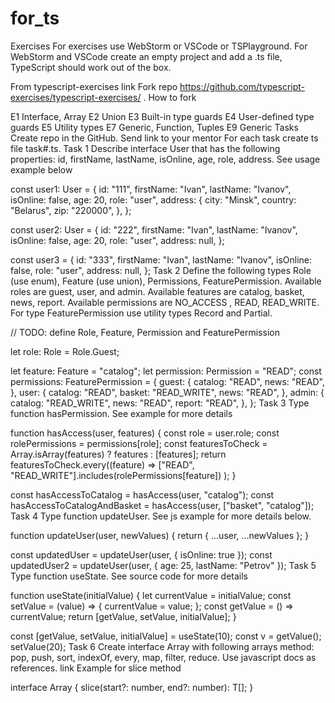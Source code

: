 # for_ts
Exercises
For exercises use WebStorm or VSCode or TSPlayground. For WebStorm and VSCode create an empty project and add a .ts file, TypeScript should work out of the box.

From typescript-exercises link
Fork repo https://github.com/typescript-exercises/typescript-exercises/ . How to fork

E1 Interface, Array
E2 Union
E3 Built-in type guards
E4 User-defined type guards
E5 Utility types
E7 Generic, Function, Tuples
E9 Generic
Tasks
Create repo in the GitHub.
Send link to your mentor
For each task create ts file task#.ts.
Task 1
Describe interface User that has the following properties: id, firstName, lastName, isOnline, age, role, address. See usage example below

const user1: User = {
  id: "111",
  firstName: "Ivan",
  lastName: "Ivanov",
  isOnline: false,
  age: 20,
  role: "user",
  address: {
    city: "Minsk",
    country: "Belarus",
    zip: "220000",
  },
};

const user2: User = {
  id: "222",
  firstName: "Ivan",
  lastName: "Ivanov",
  isOnline: false,
  age: 20,
  role: "user",
  address: null,
};

const user3 = {
  id: "333",
  firstName: "Ivan",
  lastName: "Ivanov",
  isOnline: false,
  role: "user",
  address: null,
};
Task 2
Define the following types Role (use enum), Feature (use union), Permissions, FeaturePermission. Available roles are guest, user, and admin. Available features are catalog, basket, news, report. Available permissions are NO_ACCESS , READ, READ_WRITE. For type FeaturePermission use utility types Record and Partial.

// TODO: define Role, Feature, Permission and FeaturePermission

let role: Role = Role.Guest;

let feature: Feature = "catalog";
let permission: Permission = "READ";
const permissions: FeaturePermission = {
  guest: {
    catalog: "READ",
    news: "READ",
  },
  user: {
    catalog: "READ",
    basket: "READ_WRITE",
    news: "READ",
  },
  admin: {
    catalog: "READ_WRITE",
    news: "READ",
    report: "READ",
  },
};
Task 3
Type function hasPermission. See example for more details

function hasAccess(user, features) {
  const role = user.role;
  const rolePermissions = permissions[role];
  const featuresToCheck = Array.isArray(features) ? features : [features];
  return featuresToCheck.every((feature) =>
    ["READ", "READ_WRITE"].includes(rolePermissions[feature])
  );
}

const hasAccessToCatalog = hasAccess(user, "catalog");
const hasAccessToCatalogAndBasket = hasAccess(user, ["basket", "catalog"]);
Task 4
Type function updateUser. See js example for more details below.

function updateUser(user, newValues) {
  return { ...user, ...newValues };
}

const updatedUser = updateUser(user, { isOnline: true });
const updatedUser2 = updateUser(user, { age: 25, lastName: "Petrov" });
Task 5
Type function useState. See source code for more details

function useState(initialValue) {
  let currentValue = initialValue;
  const setValue = (value) => {
    currentValue = value;
  };
  const getValue = () => currentValue;
  return [getValue, setValue, initialValue];
}

const [getValue, setValue, initialValue] = useState(10);
const v = getValue();
setValue(20);
Task 6
Create interface Array with following arrays method: pop, push, sort, indexOf, every, map, filter, reduce. Use javascript docs as references. link Example for slice method

interface Array<T> {
  slice(start?: number, end?: number): T[];
}
  
